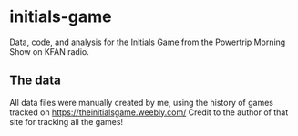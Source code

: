 # initials-game
Data, code, and analysis for the Initials Game from the Powertrip Morning Show on KFAN radio.


## The data
All data files were manually created by me, using the history of games tracked on https://theinitialsgame.weebly.com/ Credit to the author of that site for tracking all the games! 
